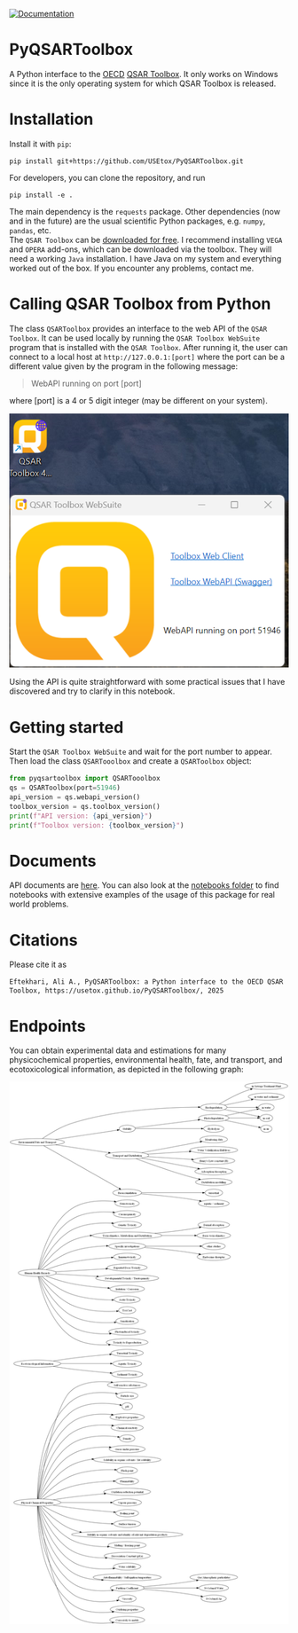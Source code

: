 [![Documentation](https://img.shields.io/badge/docs-PyQSARToolbox-blue.svg)](https://usetox.github.io/PyQSARToolbox/)

# PyQSARToolbox
A Python interface to the [OECD](https://www.oecd.org/en.html) [QSAR Toolbox](https://qsartoolbox.org/download/). It only works on Windows since it is the only operating system for which QSAR Toolbox is released.

# Installation
Install it with `pip`:
```
pip install git+https://github.com/USEtox/PyQSARToolbox.git
```
For developers, you can clone the repository, and run
```
pip install -e .
```

The main dependency is the `requests` package. Other dependencies (now and in the future) are the usual scientific Python packages, e.g. `numpy`, `pandas`, etc.  
The `QSAR Toolbox` can be [downloaded for free](https://qsartoolbox.org/download/). I recommend installing `VEGA` and `OPERA` add-ons, which can be downloaded via the toolbox. They will need a working `Java` installation. I have Java on my system and everything worked out of the box. If you encounter any problems, contact me. 

# Calling QSAR Toolbox from Python
The class `QSARToolbox` provides an interface to the web API of the `QSAR Toolbox`. It can be used locally by running the `QSAR Toolbox WebSuite` program that is installed with the `QSAR Toolbox`. After running it, the user can connect to a local host at `http://127.0.0.1:[port]` where the port can be a different value given by the program in the following message:
  > WebAPI running on port [port]  

where [port] is a 4 or 5 digit integer (may be different on your system).

![websuite screenshot](./docs/Screenshot_QSAR_Toolbox_WebSuite.png)

Using the API is quite straightforward with some practical issues that I have discovered and try to clarify in this notebook.

# Getting started
Start the `QSAR Toolbox WebSuite` and wait for the port number to appear. Then load the class `QSARTooolbox` and create a `QSARToolbox` object:
```python
from pyqsartoolbox import QSARTooolbox
qs = QSARToolbox(port=51946)
api_version = qs.webapi_version()
toolbox_version = qs.toolbox_version()
print(f"API version: {api_version}")
print(f"Toolbox version: {toolbox_version}")
```

# Documents
API documents are [here](https://usetox.github.io/PyQSARToolbox/). You can also look at the [notebooks folder](./notebooks) to find notebooks with extensive examples of the usage of this package for real world problems.

# Citations
Please cite it as  
```
Eftekhari, Ali A., PyQSARToolbox: a Python interface to the OECD QSAR Toolbox, https://usetox.github.io/PyQSARToolbox/, 2025
```

# Endpoints
You can obtain experimental data and estimations for many physicochemical properties, environmental health, fate, and transport, and ecotoxicological information, as depicted in the following graph:

![endpoints graph](./docs/endpoints_tree.png)